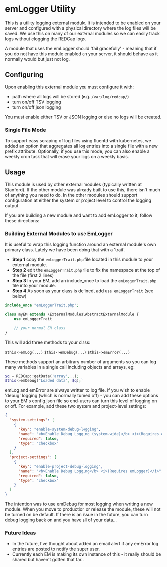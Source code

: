 # emLogger Utility

This is a utility logging external module.  It is intended to be enabled on your server and configured with a physical
 directory where the log files will be saved.  We use this on many of our external modules so we can easily track logs
  without clogging the REDCap logs.

A module that uses the emLogger should 'fail gracefully' - meaning that if you do not have this module enabled on your
 server, it should behave as it normally would but just not log.

## Configuring

Upon enabling this external module you must configure it with:
  * path where all logs will be stored (e.g. `/var/log/redcap/`)
  * turn on/off TSV logging
  * turn on/off json logging

You must enable either TSV or JSON logging or else no logs will be created.

### Single File Mode
To support easy scraping of log files using fluentd with kubernetes, we added an option that aggregates all log entries
into a single file with a new prefix attribute.  Optionally, if you use this mode, you can also enable a weekly cron
task that will erase your logs on a weekly basis.

## Usage

This module is used by other external modules (typically written at Stanford).  If the other module was already built
 to use this, there isn't much of anything you need to do.  In the other modules should support configuration at either
 the system or project level to control the logging output.

If you are building a new module and want to add emLogger to it, follow these directions:

### Building External Modules to use EmLogger

It is useful to wrap this logging function around an external module's own primary class. Lately we have been doing that
with a 'trait'.

* **Step 1** copy the `emLoggerTrait.php` file located in this module to your external module.
* **Step 2** edit the `emLoggerTrait.php` file to fix the namespace at the top of the file (first 2 lines)
* **Step 3** In your EM, add an include_once to load the `emLoggerTrait.php` file into your module.
* **Step 4** As soon as your class is defined, add `use emLoggerTrait` (see below)

```php
include_once "emLoggerTrait.php";

class myEM extends \ExternalModules\AbstractExternalModule {
    use emLoggerTrait

    // your normal EM class
}
```

This will add three methods to your class:

 `$this->emLog(...)`
 `$this->emDebug(...)`
 `$this->emError(...)`


These methods support an arbitrary number of arguments so you can log many variables in a single call including objects and arrays, eg:

```php
$q = REDCap::getData('array',..);
$this->emDebug("Loaded data", $q);`
```

emLog and emError are always written to log file.  If you wish to enable 'debug' logging (which is normally turned off) - you can add these options to your EM's config.json file so end-users can turn this level of logging on or off. For example, add these two system and project-level settings:

```json
{
  "system-settings": [
    {
      "key": "enable-system-debug-logging",
      "name": "<b>Enable Debug Logging (system-wide)</b> <i>(Requires emLogger)</i>",
      "required": false,
      "type": "checkbox"
    }
  ],
  "project-settings": [
    {
      "key": "enable-project-debug-logging",
      "name": "<b>Enable Debug Logging</b> <i>(Requires emLogger)</i>",
      "required": false,
      "type": "checkbox"
    }
  ]
}
```

The intention was to use emDebug for most logging when writing a new module.  When you move to production or release the module, these will not be turned on be default.  If there is an issue in the future, you can turn debug logging back on and you have all of your data...

### Future Ideas

* In the future, I've thought about added an email alert if any emError log entries are posted to notify the super user.
* Currently each EM is making its own instance of this - it really should be shared but haven't gotten that far...
